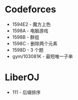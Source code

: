 # Codeforces

* 1594E2 - 魔方上色
* 1598A - 电脑游戏
* 1598B - 群组
* 1598C - 删除两个元素
* 1598D - 3 个题
* gym/103081K - 最短唯一子串

# LiberOJ

* 111 - 后缀排序
